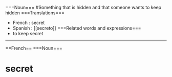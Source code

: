 ===Noun===
#Something that is hidden and that someone wants to keep hidden
===Translations===
* French : secret
* Spanish : [[secreto]]
===Related words and expressions===
* to keep secret
----
==French==
===Noun===
# secret